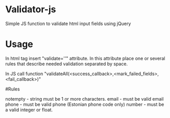 # Validator-js
Simple JS function to validate html input fields using jQuery

# Usage
In html tag insert "validate=''" attribute.
In this attribute place one or several rules that describe needed validation separated by space.

In JS call function "validateAll(<success_callback>,<mark_failed_fields>,<fail_callback>)"

#Rules

notempty - string must be 1 or more characters.
email - must be valid email
phone - must be valid phone (Estonian phone code only)
number - must be a valid integer or float.